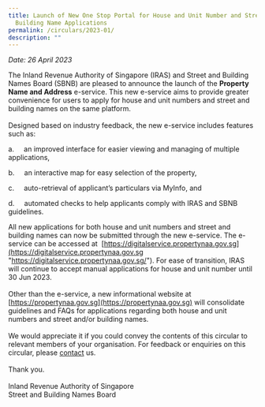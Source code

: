 ```yaml
---
title: Launch of New One Stop Portal for House and Unit Number and Street and
  Building Name Applications
permalink: /circulars/2023-01/
description: ""
---
```

<i>Date: 26 April 2023</i>

The Inland Revenue Authority of Singapore (IRAS) and Street and Building Names Board (SBNB) are pleased to announce the launch of the **Property Name and Address**  e-service. This new e-service aims to provide greater convenience for users to apply for house and unit numbers and street and building names on the same platform.<br>
<br>
Designed based on industry feedback, the new e-service includes features such as:

a.&nbsp;&nbsp;&nbsp;&nbsp; an improved interface for easier viewing and managing of multiple applications,

b.&nbsp;&nbsp;&nbsp;&nbsp; an interactive map for easy selection of the property,

c.&nbsp;&nbsp;&nbsp;&nbsp; auto-retrieval of applicant’s particulars via MyInfo, and

d.&nbsp;&nbsp;&nbsp;&nbsp; automated checks to help applicants comply with IRAS and SBNB guidelines.<br>

All new applications for both house and unit numbers and street and building names can now be submitted through the new e-service. The e-service can be accessed at &nbsp;[https://digitalservice.propertynaa.gov.sg](https://digitalservice.propertynaa.gov.sg "https://digitalservice.propertynaa.gov.sg/"). For ease of transition, IRAS will continue to accept manual applications for house and unit number until 30 Jun 2023.<br>
<br>
Other than the e-service, a new informational website at [https://propertynaa.gov.sg](https://propertynaa.gov.sg) will consolidate guidelines and FAQs for applications regarding both house and unit numbers and street and/or building names.<br>
<br>
We would appreciate it if you could convey the contents of this circular to relevant members of your organisation. For feedback or enquiries on this circular, please [contact](https://digitalservice.propertynaa.gov.sg/contact/) us.<br>
<br>
Thank you.
<br>
<br>
Inland Revenue Authority of Singapore<br>
Street and Building Names Board